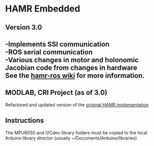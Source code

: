 # HAMR Embedded  
## Version 3.0
-Implements SSI communication  
-ROS serial communication  
-Various changes in motor and holonomic Jacobian code from changes in hardware   
See the [hamr-ros wiki](https://github.com/ehyoo/hamr-ros/wiki) for more information. 
----  
MODLAB, CRI Project (as of 3.0)
----
Refactored and updated version of the [original HAMR implementation](https://github.com/wangchr/HAMR)

## Instructions
The MPU6050 and I2Cdev library folders must be copied to the local Arduino
library director (usually ~/Documents/Arduino/libraries)
